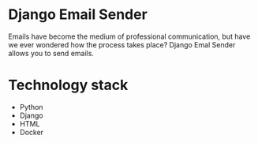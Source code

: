 # Django Email Sender
Emails have become the medium of professional communication, but have we ever wondered how the process takes place? Django Emal Sender allows you to send emails.

# Technology stack

- Python
- Django
- HTML
- Docker

